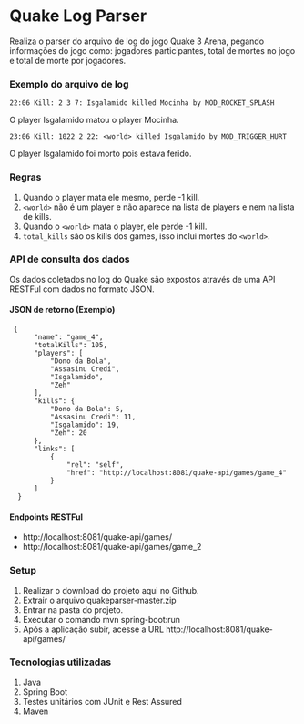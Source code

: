 # Quake Log Parser
  
  Realiza o parser do arquivo de log do jogo Quake 3 Arena, pegando informações do jogo como: jogadores participantes, total de mortes no jogo e total de morte por jogadores.
  
  ### Exemplo do arquivo de log
    22:06 Kill: 2 3 7: Isgalamido killed Mocinha by MOD_ROCKET_SPLASH
  O player Isgalamido matou o player Mocinha.  
    
    23:06 Kill: 1022 2 22: <world> killed Isgalamido by MOD_TRIGGER_HURT
  O player Isgalamido foi morto pois estava ferido.
  
  ### Regras
  1. Quando o player mata ele mesmo, perde -1 kill.  
  2. `<world>` não é um player e não aparece na lista de players e nem na lista de kills.
  3. Quando o `<world>` mata o player, ele perde -1 kill.
  4. `total_kills` são os kills dos games, isso inclui mortes do `<world>`.  
  
  ### API de consulta dos dados
  Os dados coletados no log do Quake são expostos através de uma API RESTFul com dados no formato JSON.  
  
  #### JSON de retorno (Exemplo)
  ```
   {
        "name": "game_4",
        "totalKills": 105,
        "players": [
            "Dono da Bola",
            "Assasinu Credi",
            "Isgalamido",
            "Zeh"
        ],
        "kills": {
            "Dono da Bola": 5,
            "Assasinu Credi": 11,
            "Isgalamido": 19,
            "Zeh": 20
        },
        "links": [
            {
                "rel": "self",
                "href": "http://localhost:8081/quake-api/games/game_4"
            }
        ]
    }
  ```
  
  #### Endpoints RESTFul
   - http://localhost:8081/quake-api/games/
   - http://localhost:8081/quake-api/games/game_2
   
  ### Setup
  1. Realizar o download do projeto aqui no Github.
  2. Extrair o arquivo quakeparser-master.zip
  3. Entrar na pasta do projeto.
  4. Executar o comando mvn spring-boot:run
  5. Após a aplicação subir, acesse a URL http://localhost:8081/quake-api/games/
  
  ### Tecnologias utilizadas
  1. Java
  2. Spring Boot
  3. Testes unitários com JUnit e Rest Assured
  4. Maven
